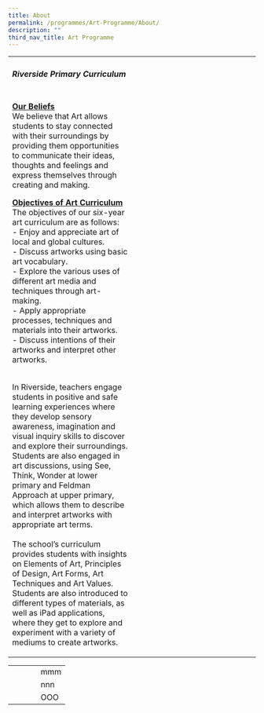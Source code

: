 ```yaml
---
title: About
permalink: /programmes/Art-Programme/About/
description: ""
third_nav_title: Art Programme
---
```

<html>
<head>
<style>
u { 
  text-decoration: underline;
}
</style>
</head>
<body>

<div>
	<table style="width:100%"><tr>
		<td style="width:50%"> 
			<h5>Riverside Primary Curriculum</h5><br>
			<u><b>Our Beliefs</b></u><br>
We believe that Art allows students to stay connected with their surroundings by providing them opportunities to communicate their ideas, thoughts and feelings and express themselves through creating and making. <br>

<u><b>Objectives of Art Curriculum</b></u><br>
The objectives of our six-year art curriculum are as follows:
<br>- Enjoy and appreciate art of local and global cultures.
<br>- Discuss artworks using basic art vocabulary.
<br>- Explore the various uses of different art media and techniques through art-making.
<br>- Apply appropriate processes, techniques and materials into their artworks.
<br>- Discuss intentions of their artworks and interpret other artworks.<br>

<br>In Riverside, teachers engage students in positive and safe learning experiences where they develop sensory awareness, imagination and visual inquiry skills to discover and explore their surroundings. Students are also engaged in art discussions, using See, Think, Wonder at lower primary and Feldman Approach at upper primary, which allows them to describe and interpret artworks with appropriate art terms.<br>
<br>The school’s curriculum provides students with insights on Elements of Art, Principles of Design, Art Forms, Art Techniques and Art Values. Students are also introduced to different types of materials, as well as iPad applications, where they get to explore and experiment with a variety of mediums to create artworks.</td><td background= "/images/canvas_about1.jpg"></td>
		</tr></table>

<table style="width:100%">
<tr><td style="width:50%" background= "/images/canvas_about2.jpg">
	</td><td>mmm</td></tr>
	<tr><td background= "/images/canvas_about3.jpg">
	</td><td>nnn</td></tr>
	<tr><td background= "/images/canvas_about4.jpg">
	</td><td>OOO</td></tr>
</table>
</div>			